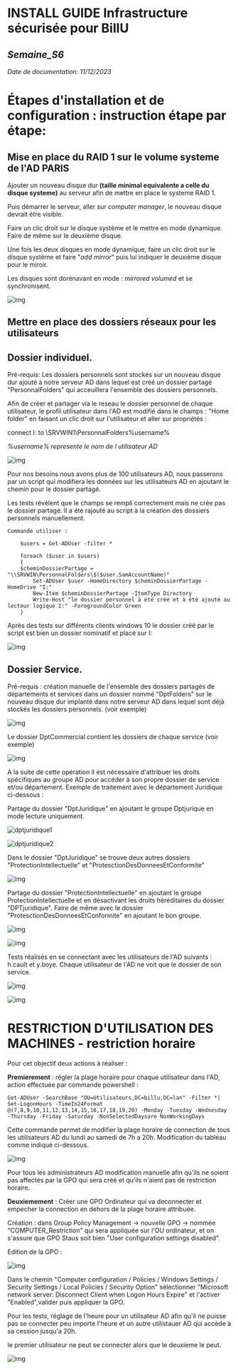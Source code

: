 # **INSTALL GUIDE Infrastructure sécurisée pour BillU**
## _Semaine_S6_
_Date de documentation: 11/12/2023_

# **Étapes d'installation et de configuration : instruction étape par étape:**


## Mise en place du RAID 1 sur le volume systeme de l'AD PARIS

Ajouter un nouveau disque dur **(taille minimal equivalente a celle du disque systeme)** au serveur afin de mettre en place le systeme RAID 1.

Puis démarrer le serveur, aller sur _computer manager_, le nouveau disque devrait être visible.

Faire un clic droit sur le disque système et le mettre en mode dynamique. Faire de même sur le deuxième disque. 

Une fois les deux disques en mode dynamique, faire un clic droit sur le disque système et faire "_add mirror_" puis lui indiquer le deuxième disque pour le miroir.

Les disques sont dorénavant en mode : _mirrored volumed_ et se synchronisent.

![img](https://github.com/michaelc31/Projet-image/blob/main/Nouveau%20dossier/RAID.JPG?raw=true)

## Mettre en place des dossiers réseaux pour les utilisateurs

## Dossier individuel.

Pré-requis: Les dossiers personnels sont stockés sur un nouveau disque dur ajouté à notre serveur AD dans lequel est créé un dossier partagé "PersonnalFolders" qui acceuillera l'ensemble des dossiers personnels.  

Afin de créer et partager via le reseau le dossier personnel de chaque utilisateur, le profil utilisateur dans l'AD est modifié dans le champs : "Home folder" en faisant un clic droit sur l'utilisateur et aller sur propriétés :

connect I: to \\SRVWIN1\PersonnalFolders\%username%  

_%username% represente le nom de l utilisateur AD_  

![img](https://github.com/michaelc31/Projet-image/blob/main/Nouveau%20dossier/DP.JPG?raw=true)


Pour nos besoins nous avons plus de 100 utilisateurs AD, nous passerons par un script qui modifiera les données sur les utilisateurs AD en ajoutant le chemin pour le dossier partagé. 

Les tests révèlent que le champs se rempli correctement mais ne crée pas le dossier partagé. Il a été rajouté au script à la création des dossiers personnels manuellement.

    Commande utiliser :

        $users = Get-ADUser -filter *

        foreach ($user in $users)
        {
        $cheminDossierPartage = "\\SRVWIN\PersonnalFolders\$($user.SamAccountName)"
            Set-ADUser $user -HomeDirectory $cheminDossierPartage -HomeDrive "I:"
            New-Item $cheminDossierPartage -ItemType Directory 
            Write-Host "le dossier personnel à été crée et à été ajouté au lecteur logique I:" -ForegroundColor Green 
        }

Après des tests sur différents clients windows 10 le dossier créé par le script est bien un dossier nominatif et placé sur I:

![img](https://github.com/michaelc31/Projet-image/blob/main/Nouveau%20dossier/Dp2.JPG?raw=true)

## Dossier Service.

Pré-requis : création manuelle de l'ensemble des dossiers partagés de départements et services dans un dossier nommé "DptFolders" sur le nouveau disque dur implanté dans notre serveur AD dans lequel sont déjà stockés les dossiers personnels. (voir exemple)

![img](https://github.com/michaelc31/Projet-image/blob/main/Nouveau%20dossier/DS.JPG?raw=true)

Le dossier DptCommercial contient les dossiers de chaque service (voir exemple)

![img](https://github.com/michaelc31/Projet-image/blob/main/Nouveau%20dossier/DS2.JPG?raw=true)

A la suite de cette opération il est nécessaire d'attribuer les droits spécifiques au groupe AD pour accéder à son propre dossier de service et/ou département. 
Exemple de traitement avec le département Juridique ci-dessous :

Partage du dossier "DptJuridique" en ajoutant le groupe Dptjurique en mode lecture uniquement.

![dptjuridique1](https://github.com/Bilal-Aldimashq/TSSR-Projet3-Groupe_2-BuildYourInfra/assets/146104077/d03bbc9a-23a9-4846-b5d4-867083710bdf)

![dptjuridique2](https://github.com/Bilal-Aldimashq/TSSR-Projet3-Groupe_2-BuildYourInfra/assets/146104077/bb249e86-a73d-4f96-81e5-297766042c49)

Dans le dossier "DptJuridique" se trouve deux autres dossiers "ProtectionIntellectuelle" et "ProtesctionDesDonneesEtConformite"

![img](https://github.com/michaelc31/Projet-image/blob/main/Nouveau%20dossier/DS5.JPG?raw=true)

Partage du dossier "ProtectionIntellectuelle" en ajoutant le groupe ProtectionIntellectuelle et en désactivant les droits héréditaires du dossier "DPTjuridique". 
Faire de même avec le dossier "ProtesctionDesDonneesEtConformite" en ajoutant le bon groupe.

![img](https://github.com/michaelc31/Projet-image/blob/main/Nouveau%20dossier/DS6.JPG?raw=true)

![img](https://github.com/michaelc31/Projet-image/blob/main/Nouveau%20dossier/DS7.JPG?raw=true)

Tests réalisés en se connectant avec les utilisateurs de l'AD suivants : h.cault et y.boye. Chaque utilisateur de l'AD ne voit que le dossier de son service.

![img](https://github.com/michaelc31/Projet-image/blob/main/Nouveau%20dossier/DS8.JPG?raw=true)

![img](https://github.com/michaelc31/Projet-image/blob/main/Nouveau%20dossier/DS9.JPG?raw=true)

# RESTRICTION D'UTILISATION DES MACHINES - restriction horaire

Pour cet objectif deux actions à réaliser :

**Premierement** : régler la plage horaire pour chaque utilisateur dans l'AD, action effectuée par commande powershell :

`Get-ADUser -SearchBase "OU=Utilisateurs,DC=billu,DC=lan" -Filter *| Set-LogonHours -TimeIn24Format @(7,8,9,10,11,12,13,14,15,16,17,18,19,20) -Monday -Tuesday -Wednesday -Thursday -Friday -Saturday -NonSelectedDaysare NonWorkingDays`

Cette commande permet de modifier la plage horaire de connection de tous les utilisateurs AD du lundi au samedi de 7h a 20h. 
Modification du tableau comme indiqué ci-dessous.

![img](https://github.com/michaelc31/Projet-image/blob/main/Nouveau%20dossier/RU.JPG?raw=true)

Pour tous les administrateurs AD modification manuelle afin qu'ils ne soient pas affectés par la GPO qui sera créé et qu'ils n'aient pas de restriction horaire.

**Deuxiemement** : Créer une GPO Ordinateur qui va deconnecter et empecher la connection en dehors de la plage horaire attribuée.

Création : dans Group Policy Management -> nouvelle GPO -> nommée "COMPUTER_Restriction" qui sera appliquée sur l'OU ordinateur, et on s'assure que GPO Staus soit bien "User configuration settings disabled".

Edition de la GPO : 

![img](https://github.com/michaelc31/Projet-image/blob/main/Nouveau%20dossier/RU2.JPG?raw=true)

Dans le chemin "Computer configuration / Policies / Windows Settings / Security Settings / Local Policies / Security Option" sélectionner "Microsoft network server: Disconnect Client when Logon Hours Expire" et l'activer "Enabled",valider puis appliquer la GPO.

Pour les tests, réglage de l'heure pour un utilisateur AD afin qu'il ne puisse pas se connecter peu importe l'heure et un autre utilistauer AD qui accède à sa cession jusqu'a 20h.

le premier utilisateur ne peut se connecter alors que le deuxieme le peut.

![img](https://github.com/michaelc31/Projet-image/blob/main/Nouveau%20dossier/RU3.JPG?raw=true)



